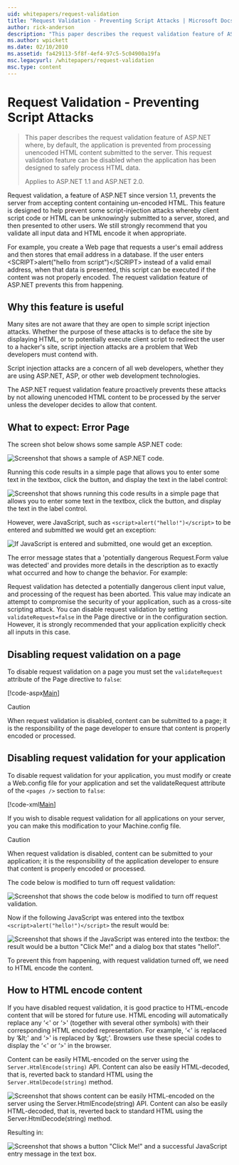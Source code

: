 ```yaml
---
uid: whitepapers/request-validation
title: "Request Validation - Preventing Script Attacks | Microsoft Docs"
author: rick-anderson
description: "This paper describes the request validation feature of ASP.NET where, by default, the application is prevented from processing unencoded HTML content submitt..."
ms.author: wpickett
ms.date: 02/10/2010
ms.assetid: fa429113-5f8f-4ef4-97c5-5c04900a19fa
msc.legacyurl: /whitepapers/request-validation
msc.type: content
---
```

# Request Validation - Preventing Script Attacks

> This paper describes the request validation feature of ASP.NET where, by default, the application is prevented from processing unencoded HTML content submitted to the server. This request validation feature can be disabled when the application has been designed to safely process HTML data.
> 
> Applies to ASP.NET 1.1 and ASP.NET 2.0.

Request validation, a feature of ASP.NET since version 1.1, prevents the server from accepting content containing un-encoded HTML. This feature is designed to help prevent some script-injection attacks whereby client script code or HTML can be unknowingly submitted to a server, stored, and then presented to other users. We still strongly recommend that you validate all input data and HTML encode it when appropriate.

For example, you create a Web page that requests a user's email address and then stores that email address in a database. If the user enters &lt;SCRIPT&gt;alert("hello from script")&lt;/SCRIPT&gt; instead of a valid email address, when that data is presented, this script can be executed if the content was not properly encoded. The request validation feature of ASP.NET prevents this from happening.

## Why this feature is useful

Many sites are not aware that they are open to simple script injection attacks. Whether the purpose of these attacks is to deface the site by displaying HTML, or to potentially execute client script to redirect the user to a hacker's site, script injection attacks are a problem that Web developers must contend with.

Script injection attacks are a concern of all web developers, whether they are using ASP.NET, ASP, or other web development technologies.

The ASP.NET request validation feature proactively prevents these attacks by not allowing unencoded HTML content to be processed by the server unless the developer decides to allow that content.

## What to expect: Error Page

The screen shot below shows some sample ASP.NET code:

![Screenshot that shows a sample of ASP.NET code.](request-validation/_static/image1.png)

Running this code results in a simple page that allows you to enter some text in the textbox, click the button, and display the text in the label control:

![Screenshot that shows running this code results in a simple page that allows you to enter some text in the textbox, click the button, and display the text in the label control.](request-validation/_static/image2.png)

However, were JavaScript, such as `<script>alert("hello!")</script>` to be entered and submitted we would get an exception:

![If JavaScript is entered and submitted, one would get an exception.](request-validation/_static/image3.png)

The error message states that a 'potentially dangerous Request.Form value was detected' and provides more details in the description as to exactly what occurred and how to change the behavior. For example:

Request validation has detected a potentially dangerous client input value, and processing of the request has been aborted. This value may indicate an attempt to compromise the security of your application, such as a cross-site scripting attack. You can disable request validation by setting `validateRequest=false` in the Page directive or in the configuration section. However, it is strongly recommended that your application explicitly check all inputs in this case.

## Disabling request validation on a page

To disable request validation on a page you must set the `validateRequest` attribute of the Page directive to `false`:

[!code-aspx[Main](request-validation/samples/sample1.aspx)]

> [!CAUTION]
> When request validation is disabled, content can be submitted to a page; it is the responsibility of the page developer to ensure that content is properly encoded or processed.

## Disabling request validation for your application

To disable request validation for your application, you must modify or create a Web.config file for your application and set the validateRequest attribute of the `<pages />` section to `false`:

[!code-xml[Main](request-validation/samples/sample2.xml)]

If you wish to disable request validation for all applications on your server, you can make this modification to your Machine.config file.

> [!CAUTION]
> When request validation is disabled, content can be submitted to your application; it is the responsibility of the application developer to ensure that content is properly encoded or processed.

The code below is modified to turn off request validation:

![Screenshot that shows the code below is modified to turn off request validation.](request-validation/_static/image4.png)

Now if the following JavaScript was entered into the textbox `<script>alert("hello!")</script>` the result would be:

![Screenshot that shows if the JavaScript was entered into the textbox: the result would be a button "Click Me!" and a dialog box that states "hello!".](request-validation/_static/image5.png)

To prevent this from happening, with request validation turned off, we need to HTML encode the content.

## How to HTML encode content

If you have disabled request validation, it is good practice to HTML-encode content that will be stored for future use. HTML encoding will automatically replace any ‘&lt;' or ‘&gt;' (together with several other symbols) with their corresponding HTML encoded representation. For example, ‘&lt;' is replaced by ‘&amp;lt;' and ‘&gt;' is replaced by ‘&amp;gt;'. Browsers use these special codes to display the ‘&lt;' or ‘&gt;' in the browser.

Content can be easily HTML-encoded on the server using the `Server.HtmlEncode(string)` API. Content can also be easily HTML-decoded, that is, reverted back to standard HTML using the `Server.HtmlDecode(string)` method.

![Screenshot that shows content can be easily HTML-encoded on the server using the Server.HtmlEncode(string) API. Content can also be easily HTML-decoded, that is, reverted back to standard HTML using the Server.HtmlDecode(string) method.](request-validation/_static/image6.png)

Resulting in:

![Screenshot that shows a button "Click Me!" and a successful JavaScript entry message in the text box.](request-validation/_static/image7.png)

